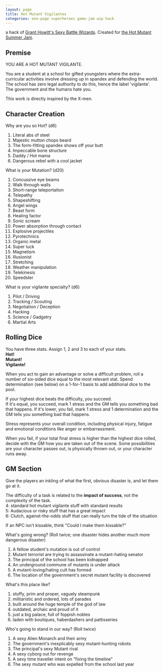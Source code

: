 ```yaml
---
layout: page
title: Hot Mutant Vigilantes
categories: one-page superheroes game-jam wip hack
---
```


a hack of [Grant Howitt's Sexy Battle Wizards](https://gshowitt.itch.io/sexy-battle-wizards). Created for [the Hot Mutant Summer Jam](https://itch.io/jam/hot-mutant-summer-jam).

## Premise

YOU ARE A HOT MUTANT VIGILANTE. 

You are a student at a school for gifted youngsters where the extra-curricular activities involve dressing up in spandex and defending the world. The school has zero legal authority to do this, hence the label 'vigilante'. The government and the humans hate you.

This work is directly inspired by the X-men.

## Character Creation

Why are you so Hot? (d6)
1. Literal abs of steel
2. Majestic mutton chops beard
3. The form-fitting spandex shows off your butt
4. Impeccable bone structure
5. Daddy / Hot mama 
6. Dangerous rebel with a cool jacket

What is your Mutation? (d20)
1. Concussive eye beams
2. Walk through walls
3. Short-range teleportation
4. Telepathy
5. Shapeshifting
6. Angel wings
7. Beast form
8. Healing factor
9. Sonic scream
10. Power absorption through contact
11. Explosive projectiles
12. Pyrotechnics
13. Organic metal
14. Super luck
15. Magnetism
16. Illusionist
17. Stretching
18. Weather manipulation
19. Telekinesis
20. Speedster

What is your vigilante specialty? (d6)
1. Pilot / Driving
2. Tracking / Scouting
3. Negotiation / Deception
4. Hacking
5. Science / Gadgetry
6. Martial Arts

## Rolling Dice

You have three stats. Assign 1, 2 and 3 to each of your stats.  
**Hot!**   
**Mutant!**  
**Vigilante!**  

When you act to gain an advantage or solve a difficult problem, roll a number of six-sided dice equal to the most relevant stat. Spend determination (see below) on a 1-for-1 basis to add additional dice to the pool.

If your highest dice beats the difficulty, you succeed.  
If it's equal, you succeed, mark 1 stress and the GM tells you something bad that happens.
If it's lower, you fail, mark 1 stress and 1 determination and the GM tells you something bad that happens.

Stress represents your overall condition, including physical injury, fatigue and emotional conditions like anger or embarrassment. 

When you fail, if your total final stress is higher than the highest dice rolled, decide with the GM how you are taken out of the scene. Some possibilities are your character passes out, is physically thrown out, or your character runs away.

## GM Section

Give the players an inkling of what the first, obvious disaster is, and let them go at it.

The difficulty of a task is related to the **impact of success**, not the complexity of the task.  
4: standard hot mutant vigilante stuff with standard results  
5: Audacious or risky stuff that has a great impact  
6: Clutch, against-the-odds stuff that can really turn the tide of the situation  

If an NPC isn't kissable, think "Could I make them kissable?"

What's going wrong? (Roll twice; one disaster hides another much more dangerous disaster)
1. A fellow student's mutation is out of control
2. Mutant terrorist are trying to assassinate a mutant-hating senator
3. The principal of the school has been kidnapped
4. An underground commune of mutants is under attack
5. A mutant-loving/hating cult has formed
6. The location of the government's secret mutant facility is discovered

What's this place like?
1. stuffy, prim and proper, vaguely steampunk
2. militaristic and ordered, lots of parades
3. built around the huge temple of the god of law
4. outdated, archaic and proud of it
5. just a big palace, full of foppish nobles
6. laden with boutiques, haberdashers and pattisseries

Who's going to stand in our way? (Roll twice)
1. A sexy Alien Monarch and their army
2. The government's inexplicably sexy mutant-hunting robots
3. The principal's sexy Mutant rival
4. A sexy cyborg out for revenge
5. A sexy time traveller intent on "fixing the timeline"
6. The sexy mutant who was expelled from the school last year
